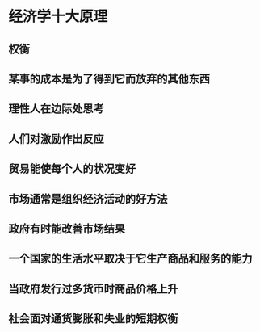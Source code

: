 # 经济学十大原理

## 权衡

## 某事的成本是为了得到它而放弃的其他东西

## 理性人在边际处思考

## 人们对激励作出反应

## 贸易能使每个人的状况变好

## 市场通常是组织经济活动的好方法

## 政府有时能改善市场结果

## 一个国家的生活水平取决于它生产商品和服务的能力

## 当政府发行过多货币时商品价格上升

## 社会面对通货膨胀和失业的短期权衡
